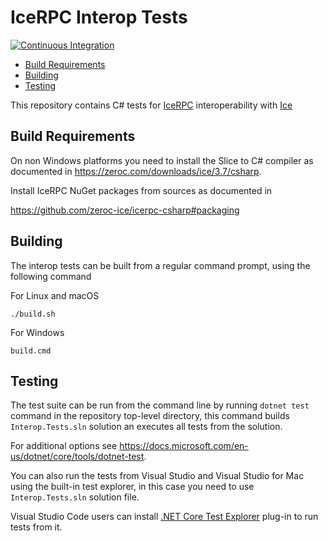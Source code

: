 # IceRPC Interop Tests

[![Continuous Integration](https://github.com/zeroc-ice/icerpc-ice-csharp-interop/actions/workflows/dotnet.yml/badge.svg)](https://github.com/zeroc-ice/icerpc-ice-csharp-interop/actions/workflows/dotnet.yml)


- [Build Requirements](#build-requirements)
- [Building](#building)
- [Testing](#testing)

This repository contains C# tests for [IceRPC](1) interoperability with [Ice](2)

## Build Requirements

On non Windows platforms you need to install the Slice to C# compiler as documented in
https://zeroc.com/downloads/ice/3.7/csharp.


Install IceRPC NuGet packages from sources as documented in

https://github.com/zeroc-ice/icerpc-csharp#packaging


## Building

The interop tests can be built from a regular command prompt, using the following command

For Linux and macOS

```shell
./build.sh
```

For Windows

```shell
build.cmd
```

## Testing

The test suite can be run from the command line by running `dotnet test` command in the repository top-level
directory, this command builds `Interop.Tests.sln` solution an executes all tests from the solution.

For additional options see <https://docs.microsoft.com/en-us/dotnet/core/tools/dotnet-test>.

You can also run the tests from Visual Studio and Visual Studio for Mac using the built-in test explorer, in this
case you need to use `Interop.Tests.sln` solution file.

Visual Studio Code users can install [.NET Core Test Explorer](https://marketplace.visualstudio.com/items?itemName=formulahendry.dotnet-test-explorer)
plug-in to run tests from it.


[1]: https://github.com:zeroc-ice/icerpc-csharp
[1]: https://github.com:zeroc-ice/ice
